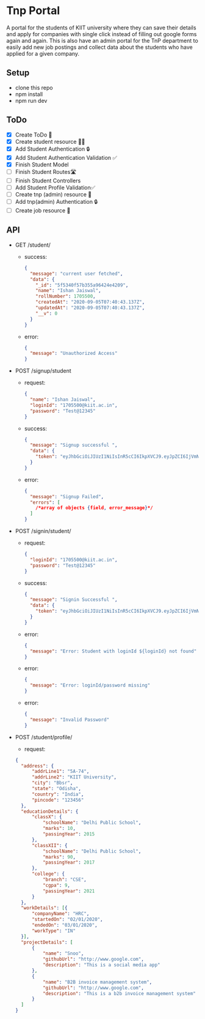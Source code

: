 # Tnp Portal

A portal for the students of KIIT university where they can save their details and apply for companies with single click instead of filling out google forms again and again.
This is also have an admin portal for the TnP department to easily add new job postings and collect data about the students who have applied for a given company.

## Setup

- clone this repo
- npm install
- npm run dev

## ToDo

- [x] Create ToDo 📝
- [x] Create student resource 👨‍🎓
- [x] Add Student Authentication 🔒
- [x] Add Student Authentication Validation ✅
- [x] Finish Student Model
- [ ] Finish Student Routes🛣
- [ ] Finish Student Controllers
- [ ] Add Student Profile Validation✅
- [ ] Create tnp (admin) resource 🏢
- [ ] Add tnp(admin) Authentication 🔒
- [ ] Create job resource 👷

## API

- GET /student/

  - success:

    ```json
    {
      "message": "current user fetched",
      "data": {
        "_id": "5f5340f57b355a96424e4209",
        "name": "Ishan Jaiswal",
        "rollNumber": 1705500,
        "createdAt": "2020-09-05T07:40:43.137Z",
        "updatedAt": "2020-09-05T07:40:43.137Z",
        "__v": 0
      }
    }
    ```

  - error:
    ```json
    {
      "message": "Unauthorized Access"
    }
    ```

- POST /signup/student

  - request:
    ```json
    {
      "name": "Ishan Jaiswal",
      "loginId": "1705500@kiit.ac.in",
      "password": "Test@12345"
    }
    ```
  - success:
    ```json
    {
      "message": "Signup successful ",
      "data": {
        "token": "eyJhbGciOiJIUzI1NiIsInR5cCI6IkpXVCJ9.eyJpZCI6IjVmNTM0ZjdkNDNiZmVjYzJlMTc4NjZmOCIsImlhdCI6MTU5OTI5NTM1NywiZXhwIjoxNjA3OTM1MzU3fQ.AD5SH1PSNUMn60BC6pMvcJdOkCxxxxxxxxxxxxxxxxx"
      }
    }
    ```
  - error:
    ```json
    {
      "message": "Signup Failed",
      "errors": [
        /*array of objects {field, error_message}*/
      ]
    }
    ```

- POST /signin/student/
  - request:
    ```json
    {
      "loginId": "1705500@kiit.ac.in",
      "password": "Test@12345"
    }
    ```
  - success:
    ```json
    {
      "message": "Signin Successful ",
      "data": {
        "token": "eyJhbGciOiJIUzI1NiIsInR5cCI6IkpXVCJ9.eyJpZCI6IjVmNTM0ZjdkNDNiZmVjYzJlMTc4NjZmOCIsImlhdCI6MTU5OTI5NTM1NywiZXhwIjoxNjA3OTM1MzU3fQ.AD5SH1PSNUMn60BC6pMvcJdOkCQjAdFhufDFEHBbZVc"
      }
    }
    ```
  - error:
    ```json
    {
      "message": "Error: Student with loginId ${loginId} not found"
    }
    ```
  - error:
    ```json
    {
      "message": "Error: loginId/password missing"
    }
    ```
  - error:
    ```json
    {
      "message": "Invalid Password"
    }
    ```
- POST /student/profile/
    - request:
    ```json
    {
      "address": {
          "addrLine1": "5A-74",
          "addrLine2": "KIIT University",
          "city": "Bbsr",
          "state": "Odisha",
          "country": "India",
          "pincode": "123456"
      },
      "educationDetails": {
          "classX": {
              "schoolName": "Delhi Public School",
              "marks": 10,
              "passingYear": 2015
          },
          "classXII": {
              "schoolName": "Delhi Public School",
              "marks": 90,
              "passingYear": 2017
          },
          "college": {
              "branch": "CSE",
              "cgpa": 9,
              "passingYear": 2021
          }
      },
      "workDetails": [{
          "companyName": "HRC",
          "startedOn": "02/01/2020",
          "endedOn": "03/01/2020",
          "workType": "IN"
      }],
      "projectDetails": [
          {
              "name": "Snoo",
              "githubUrl": "http://www.google.com",
              "description": "This is a social media app"
          }, 
          {
              "name": "B2B invoice management system",
              "githubUrl": "http://www.google.com",
              "description": "This is a b2b invoice management system"
          }
      ]
    }
    ```

